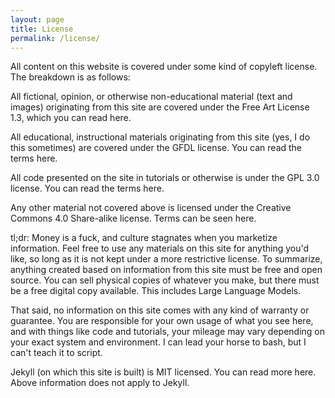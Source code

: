 ```yaml
---
layout: page
title: License
permalink: /license/
---
```


All content on this website is covered under some kind of copyleft license. The breakdown is as follows:

All fictional, opinion, or otherwise non-educational material (text and images) originating from this site are covered under the Free Art License 1.3, which you can read here.

All educational, instructional materials originating from this site (yes, I do this sometimes) are covered under the GFDL license. You can read the terms here.

All code presented on the site in tutorials or otherwise is under the GPL 3.0 license. You can read the terms here.

Any other material not covered above is licensed under the Creative Commons 4.0 Share-alike license. Terms can be seen here.

tl;dr: Money is a fuck, and culture stagnates when you marketize information. Feel free to use any materials on this site for anything you'd like, so long as it is not kept under a more restrictive license. To summarize, anything created based on information from this site must be free and open source. You can sell physical copies of whatever you make, but there must be a free digital copy available. This includes Large Language Models. 

That said, no information on this site comes with any kind of warranty or guarantee. You are responsible for your own usage of what you see here, and with things like code and tutorials, your mileage may vary depending on your exact system and environment. I can lead your horse to bash, but I can't teach it to script.


Jekyll (on which this site is built) is MIT licensed. You can read more here. Above information does not apply to Jekyll. 
